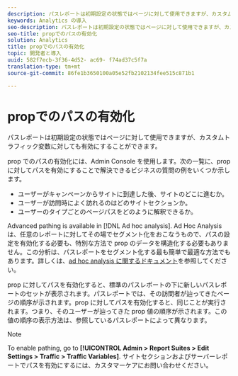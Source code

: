 ```yaml
---
description: パスレポートは初期設定の状態ではページに対して使用できますが、カスタムトラフィック変数に対しても有効にすることができます。
keywords: Analytics の導入
seo-description: パスレポートは初期設定の状態ではページに対して使用できますが、カスタムトラフィック変数に対しても有効にすることができます。
seo-title: propでのパスの有効化
solution: Analytics
title: propでのパスの有効化
topic: 開発者と導入
uuid: 582f7ecb-3f36-4d52- ac69- f74ad37c5f7a
translation-type: tm+mt
source-git-commit: 86fe1b3650100a05e52fb2102134fee515c871b1

---
```



# propでのパスの有効化

パスレポートは初期設定の状態ではページに対して使用できますが、カスタムトラフィック変数に対しても有効にすることができます。

prop でのパスの有効化には、Admin Console を使用します。次の一覧に、prop に対してパスを有効にすることで解決できるビジネスの質問の例をいくつか示します。

* ユーザーがキャンペーンからサイトに到達した後、サイトのどこに進むか。
* ユーザーが訪問時によく訪れるのはどのサイトセクションか。
* ユーザーのタイプごとのページパスをどのように解釈できるか。

Advanced pathing is available in [!DNL Ad hoc analysis]. Ad Hoc Analysis は、任意のレポートに対してその場でセグメント化をおこなうもので、パスの設定を有効化する必要も、特別な方法で prop のデータを構造化する必要もありません。この分析は、パスレポートをセグメント化する最も簡単で最適な方法でもあります。詳しくは、[ad hoc analysis に関するドキュメント](https://marketing.adobe.com/resources/help/en_US/dsc/)を参照してください。

prop に対してパスを有効化すると、標準のパスレポートの下に新しいパスレポートのセットが表示されます。パスレポートでは、その訪問者が辿ってきたページの順序が示されます。prop に対してパスを有効化すると、同じことが実行されます。つまり、そのユーザーが辿ってきた prop 値の順序が示されます。この値の順序の表示方法は、参照しているパスレポートによって異なります。

>[!NOTE]
>
>To enable pathing, go to **[!UICONTROL Admin &gt; Report Suites &gt; Edit Settings &gt; Traffic &gt; Traffic Variables]**. サイトセクションおよびサーバーレポートでパスを有効にするには、カスタマーケアにお問い合わせください。

